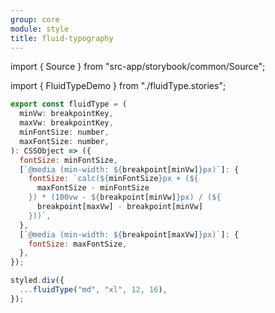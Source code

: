 ```yaml
---
group: core
module: style
title: fluid-typography
---
```


import { Source } from "src-app/storybook/common/Source";

import { FluidTypeDemo } from "./fluidType.stories";

<FluidTypeDemo />

```js {21}
export const fluidType = (
  minVw: breakpointKey,
  maxVw: breakpointKey,
  minFontSize: number,
  maxFontSize: number,
): CSSObject => ({
  fontSize: minFontSize,
  [`@media (min-width: ${breakpoint[minVw]}px)`]: {
    fontSize: `calc(${minFontSize}px + (${
      maxFontSize - minFontSize
    }) * (100vw - ${breakpoint[minVw]}px) / (${
      breakpoint[maxVw] - breakpoint[minVw]
    }))`,
  },
  [`@media (min-width: ${breakpoint[maxVw]}px)`]: {
    fontSize: maxFontSize,
  },
});

styled.div({
  ...fluidType("md", "xl", 12, 16),
});
```

<Source path="src-core/style/fluidType.ts" />
